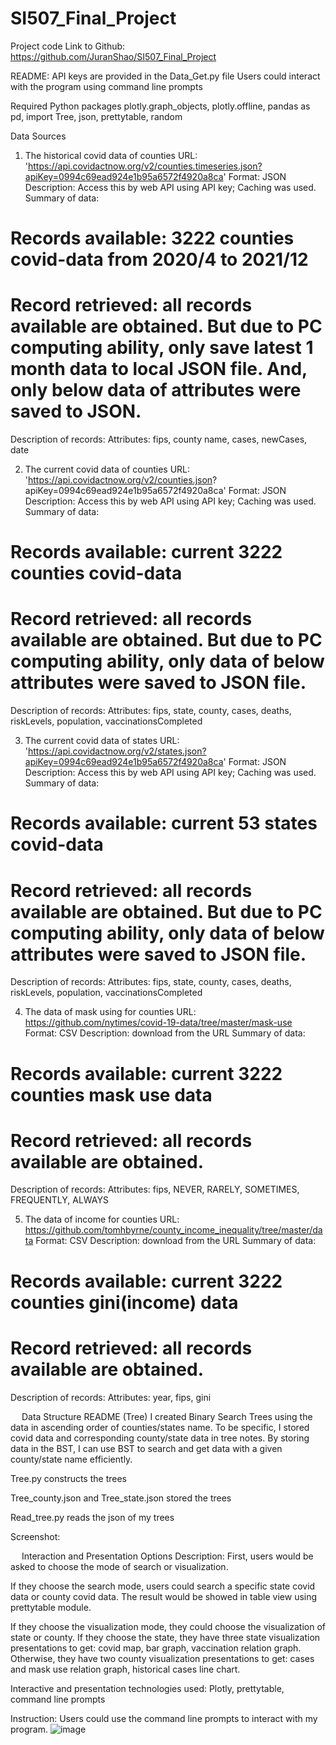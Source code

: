 # SI507_Final_Project
Project code
Link to Github:
https://github.com/JuranShao/SI507_Final_Project

README:
API keys are provided in the Data_Get.py file
Users could interact with the program using command line prompts

Required Python packages
plotly.graph_objects, plotly.offline, pandas as pd, import Tree, json, prettytable, random

Data Sources
1. The historical covid data of counties
URL: 'https://api.covidactnow.org/v2/counties.timeseries.json?apiKey=0994c69ead924e1b95a6572f4920a8ca'
Format: JSON
Description: Access this by web API using API key; Caching was used. 
Summary of data: 
# Records available: 3222 counties covid-data from 2020/4 to 2021/12
# Record retrieved: all records available are obtained. But due to PC computing ability, only save latest 1 month data to local JSON file. And, only below data of attributes were saved to JSON.
Description of records: 
Attributes: fips, county name, cases, newCases, date

2. The current covid data of counties
URL:
'https://api.covidactnow.org/v2/counties.json? apiKey=0994c69ead924e1b95a6572f4920a8ca'
Format: JSON
Description: Access this by web API using API key; Caching was used. 
Summary of data: 
# Records available: current 3222 counties covid-data 
# Record retrieved: all records available are obtained. But due to PC computing ability, only data of below attributes were saved to JSON file. 
Description of records: 
Attributes: fips, state, county, cases, deaths, riskLevels, population, vaccinationsCompleted 

3. The current covid data of states
URL:
'https://api.covidactnow.org/v2/states.json?apiKey=0994c69ead924e1b95a6572f4920a8ca'
Format: JSON
Description: Access this by web API using API key; Caching was used. 
Summary of data: 
# Records available: current 53 states covid-data 
# Record retrieved: all records available are obtained. But due to PC computing ability, only data of below attributes were saved to JSON file. 
Description of records: 
Attributes: fips, state, county, cases, deaths, riskLevels, population, vaccinationsCompleted

4. The data of mask using for counties
URL:
https://github.com/nytimes/covid-19-data/tree/master/mask-use
Format: CSV
Description: download from the URL 
Summary of data: 
# Records available: current 3222 counties mask use data 
# Record retrieved: all records available are obtained. 
Description of records: 
Attributes: fips, NEVER, RARELY, SOMETIMES, FREQUENTLY, ALWAYS 

5. The data of income for counties
URL:
https://github.com/tomhbyrne/county_income_inequality/tree/master/data
Format: CSV
Description: download from the URL
Summary of data: 
# Records available: current 3222 counties gini(income) data 
# Record retrieved: all records available are obtained. 
Description of records: 
Attributes: year, fips, gini


 
Data Structure
README (Tree)
I created Binary Search Trees using the data in ascending order of counties/states name. To be specific, I stored covid data and corresponding county/state data in tree notes. By storing data in the BST, I can use BST to search and get data with a given county/state name efficiently. 

Tree.py constructs the trees

Tree_county.json and Tree_state.json stored the trees

Read_tree.py reads the json of my trees 

Screenshot: 
 

 
Interaction and Presentation Options
Description: 
First, users would be asked to choose the mode of search or visualization.

If they choose the search mode, users could search a specific state covid data or county covid data. The result would be showed in table view using prettytable module.

If they choose the visualization mode, they could choose the visualization of state or county. If they choose the state, they have three state visualization presentations to get: covid map, bar graph, vaccination relation graph. Otherwise, they have two county visualization presentations to get: cases and mask use relation graph, historical cases line chart. 

Interactive and presentation technologies used:
Plotly, prettytable, command line prompts


Instruction:
Users could use the command line prompts to interact with my program.
![image](https://user-images.githubusercontent.com/59003395/146629266-fe2d6a58-b93e-43cf-9578-b568eb32b385.png)
